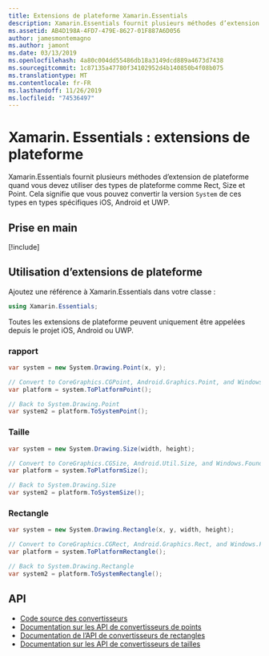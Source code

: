 ```yaml
---
title: Extensions de plateforme Xamarin.Essentials
description: Xamarin.Essentials fournit plusieurs méthodes d’extension de plateforme quand vous devez utiliser des types de plateforme comme Rect, Size et Point.
ms.assetid: AB4D198A-4FD7-479E-8627-01F887A6D056
author: jamesmontemagno
ms.author: jamont
ms.date: 03/13/2019
ms.openlocfilehash: 4a80c004dd55486db18a3149dcd889a4673d7438
ms.sourcegitcommit: 1c87135a47780f34102952d4b140850b4f08b075
ms.translationtype: MT
ms.contentlocale: fr-FR
ms.lasthandoff: 11/26/2019
ms.locfileid: "74536497"
---
```

# <a name="xamarinessentials-platform-extensions"></a>Xamarin. Essentials : extensions de plateforme

Xamarin.Essentials fournit plusieurs méthodes d’extension de plateforme quand vous devez utiliser des types de plateforme comme Rect, Size et Point. Cela signifie que vous pouvez convertir la version `System` de ces types en types spécifiques iOS, Android et UWP. 

## <a name="get-started"></a>Prise en main

[!include[](~/essentials/includes/get-started.md)]

## <a name="using-platform-extensions"></a>Utilisation d’extensions de plateforme

Ajoutez une référence à Xamarin.Essentials dans votre classe :

```csharp
using Xamarin.Essentials;
```

Toutes les extensions de plateforme peuvent uniquement être appelées depuis le projet iOS, Android ou UWP.

### <a name="point"></a>rapport

```csharp
var system = new System.Drawing.Point(x, y);

// Convert to CoreGraphics.CGPoint, Android.Graphics.Point, and Windows.Foundation.Point
var platform = system.ToPlatformPoint();

// Back to System.Drawing.Point
var system2 = platform.ToSystemPoint();
```

### <a name="size"></a>Taille

```csharp
var system = new System.Drawing.Size(width, height);

// Convert to CoreGraphics.CGSize, Android.Util.Size, and Windows.Foundation.Size
var platform = system.ToPlatformSize();

// Back to System.Drawing.Size
var system2 = platform.ToSystemSize();
```

### <a name="rectangle"></a>Rectangle

```csharp
var system = new System.Drawing.Rectangle(x, y, width, height);

// Convert to CoreGraphics.CGRect, Android.Graphics.Rect, and Windows.Foundation.Rect
var platform = system.ToPlatformRectangle();

// Back to System.Drawing.Rectangle
var system2 = platform.ToSystemRectangle();
```

## <a name="api"></a>API

- [Code source des convertisseurs](https://github.com/xamarin/Essentials/tree/master/Xamarin.Essentials/Types/PlatformExtensions)
- [Documentation sur les API de convertisseurs de points](xref:Xamarin.Essentials.PointExtensions)
- [Documentation de l’API de convertisseurs de rectangles](xref:Xamarin.Essentials.RectangleExtensions)
- [Documentation sur les API de convertisseurs de tailles](xref:Xamarin.Essentials.SizeExtensions)
